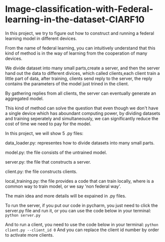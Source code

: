 # Image-classification-with-Federal-learning-in-the-dataset-CIARF10
In this project, we try to figure out how to construct and running a federal learning model in different devices.

From the name of federal learning, you can intuitively understand that this kind of method is in the way of learning from the cooperation of many devices.

We divide dataset into many small parts,create a server, and then the server hand out the data to different divices, which called clients,each client train a little part of data, after training, clients send reply to the server, the reply contains the parameters of the model just trined in the client.

By gathering replies from all clients, the server can eventually generate an aggregated model.

This kind of method can solve the question that even though we don't have a single device which has aboundant computing power, by dividing datasets and training seperately and simultaneously, we can significantly reduce the cost of time we need to pay for the model.

In this project, we will show 5 .py files:

data_loader.py: representes how to divide datasets into many small parts.

model.py: the file consists of the untrained model.

server.py: the file that constructs a server.

client.py: the file constructs clients.

local_training.py: the file provides a code that can train locally, where is a common way to train model, or we say 'non federal way'.

The main idea and more details will be expained in .py files.

To run the server, if you put our code in pycharm, you just need to click the server.py file and run it, or you can use the code below in your terminal:
`python server.py`

And to run a client, you need to use the code below in your terminal:
`python client.py --client_id 0`
And you can replace the client id number by order to activate more clients.

